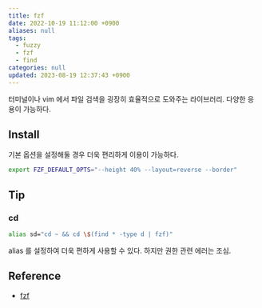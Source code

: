 ```yaml
---
title: fzf
date: 2022-10-19 11:12:00 +0900
aliases: null
tags:
  - fuzzy
  - fzf
  - find
categories: null
updated: 2023-08-19 12:37:43 +0900
---
```


터미널이나 vim 에서 파일 검색을 굉장히 효율적으로 도와주는 라이브러리. 다양한 응용이 가능하다.

## Install

기본 옵션을 설정해둘 경우 더욱 편리하게 이용이 가능하다.

```bash
export FZF_DEFAULT_OPTS="--height 40% --layout=reverse --border"
```

## Tip

### cd

```bash
alias sd="cd ~ && cd \$(find * -type d | fzf)"
```

alias 를 설정하여 더욱 편하게 사용할 수 있다. 하지만 권한 관련 에러는 조심.

## Reference

- [fzf](https://github.com/junegunn/fzf)

